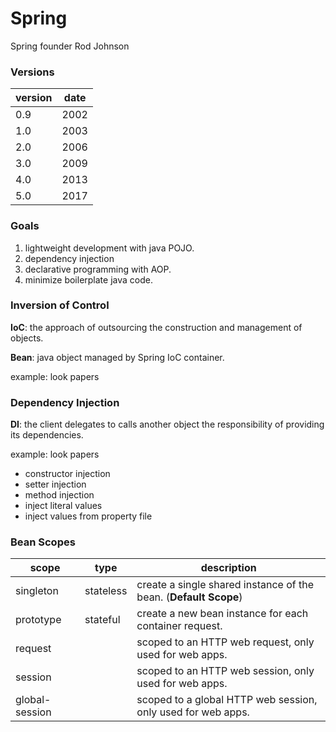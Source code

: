 # Spring
Spring founder Rod Johnson

### Versions

version |	date
--------|-----
0.9     |	2002
1.0     |	2003
2.0     |	2006
3.0     |	2009
4.0     |	2013
5.0     |	2017

### Goals
1. lightweight development with java POJO.
2. dependency injection
3. declarative programming with AOP.
4. minimize boilerplate java code.

### Inversion of Control

**IoC**: the approach of outsourcing the construction and management of objects.

**Bean**: java object managed by Spring IoC container.

example: look papers

### Dependency Injection

**DI**: the client delegates to calls another object the responsibility of providing its dependencies.

example: look papers

* constructor injection
* setter injection
* method injection
* inject literal values
* inject values from property file

### Bean Scopes

scope          | type      | description
---------------|-----------|-----------------------------------------------------------------
singleton      | stateless | create a single shared instance of the bean. (**Default Scope**)
prototype      | stateful  | create a new bean instance for each container request.
request        |           | scoped to an HTTP web request, only used for web apps.
session        |           | scoped to an HTTP web session, only used for web apps.
global-session |           | scoped to a global HTTP web session, only used for web apps.





















